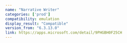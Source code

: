 ```yaml
---
name: "Narrative Writer"
categories: ['prod']
compatibility: emulation
display_result: "Compatible"
version_from: "6.3.13.0"
link: https://apps.microsoft.com/detail/9PHGBH0F25CH
---
```

